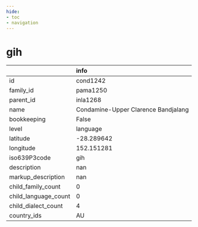 ```yaml
---
hide:
- toc
- navigation
---
```

# gih
|                      | info                                |
|:---------------------|:------------------------------------|
| id                   | cond1242                            |
| family_id            | pama1250                            |
| parent_id            | inla1268                            |
| name                 | Condamine-Upper Clarence Bandjalang |
| bookkeeping          | False                               |
| level                | language                            |
| latitude             | -28.289642                          |
| longitude            | 152.151281                          |
| iso639P3code         | gih                                 |
| description          | nan                                 |
| markup_description   | nan                                 |
| child_family_count   | 0                                   |
| child_language_count | 0                                   |
| child_dialect_count  | 4                                   |
| country_ids          | AU                                  |